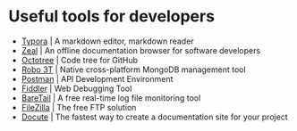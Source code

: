 # Useful tools for developers

- [Typora](https://typora.io/) | A markdown editor, markdown reader
- [Zeal](https://zealdocs.org/) | An offline documentation browser for software developers
- [Octotree](https://chrome.google.com/webstore/detail/octotree/bkhaagjahfmjljalopjnoealnfndnagc) | Code tree for GitHub
- [Robo 3T](https://robomongo.org/) | Native cross-platform MongoDB management tool
- [Postman](https://www.getpostman.com/) | API Development Environment
- [Fiddler](https://www.telerik.com/fiddler) | Web Debugging Tool
- [BareTail](https://www.baremetalsoft.com/baretail/) | A free real-time log file monitoring tool
- [FileZilla](https://filezilla-project.org/) | The free FTP solution
- [Docute](https://docute.org) | The fastest way to create a documentation site for your project
